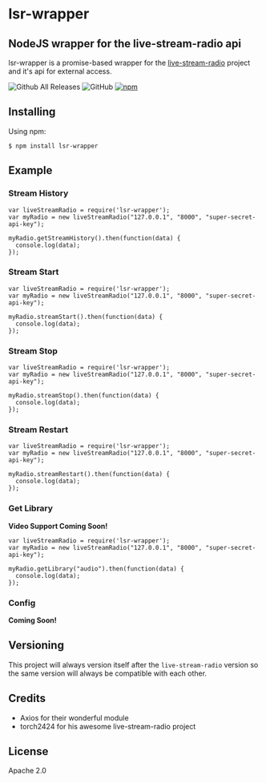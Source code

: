 # lsr-wrapper
## NodeJS wrapper for the live-stream-radio api
lsr-wrapper is a promise-based wrapper for the [live-stream-radio](https://github.com/torch2424/live-stream-radio) project and it's api for external access.


![Github All Releases](https://img.shields.io/github/downloads/lsremote/lsr-wrapper/total.svg?style=flat-square) ![GitHub](https://img.shields.io/github/license/lsremote/lsr-wrapper.svg?style=flat-square) [![npm](https://img.shields.io/npm/v/lsr-wrapper.svg?style=flat-square)](https://npmjs.com/package/lsr-wrapper)


## Installing
Using npm:
```
$ npm install lsr-wrapper
```

## Example
### Stream History
```
var liveStreamRadio = require('lsr-wrapper');
var myRadio = new liveStreamRadio("127.0.0.1", "8000", "super-secret-api-key");

myRadio.getStreamHistory().then(function(data) {
  console.log(data);
});
```

### Stream Start
```
var liveStreamRadio = require('lsr-wrapper');
var myRadio = new liveStreamRadio("127.0.0.1", "8000", "super-secret-api-key");

myRadio.streamStart().then(function(data) {
  console.log(data);
});
```

### Stream Stop
```
var liveStreamRadio = require('lsr-wrapper');
var myRadio = new liveStreamRadio("127.0.0.1", "8000", "super-secret-api-key");

myRadio.streamStop().then(function(data) {
  console.log(data);
});
```

### Stream Restart
```
var liveStreamRadio = require('lsr-wrapper');
var myRadio = new liveStreamRadio("127.0.0.1", "8000", "super-secret-api-key");

myRadio.streamRestart().then(function(data) {
  console.log(data);
});
```

### Get Library
**Video Support Coming Soon!**
```
var liveStreamRadio = require('lsr-wrapper');
var myRadio = new liveStreamRadio("127.0.0.1", "8000", "super-secret-api-key");

myRadio.getLibrary("audio").then(function(data) {
  console.log(data);
});
```

### Config
**Coming Soon!**

## Versioning
This project will always version itself after the `live-stream-radio` version so the same version will always be compatible with each other.

## Credits
* Axios for their wonderful module
* torch2424 for his awesome live-stream-radio project

## License
Apache 2.0
